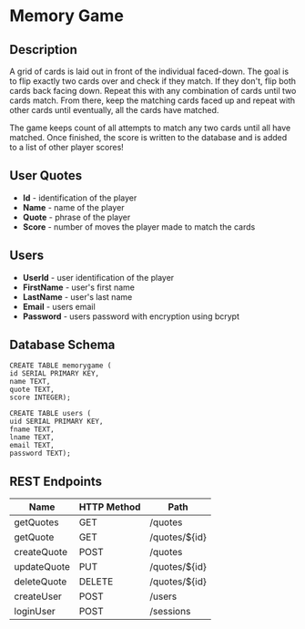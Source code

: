 # __Memory Game__

## Description
A grid of cards is laid out in front of the individual faced-down. The goal is to flip exactly two cards over and check if they match. If they don't, flip both cards back facing down. Repeat this with any combination of cards until two cards match. From there, keep the matching cards faced up and repeat with other cards until eventually, all the cards have matched.

The game keeps count of all attempts to match any two cards until all have matched. Once finished, the score is written to the database and is added to a list of other player scores!


## User Quotes
+ __Id__ - identification of the player
+ __Name__ - name of the player
+ __Quote__ - phrase of the player
+ __Score__ - number of moves the player made to match the cards

## Users
+ __UserId__ - user identification of the player
+ __FirstName__ - user's first name
+ __LastName__ - user's last name
+ __Email__ - users email
+ __Password__ - users password with encryption using bcrypt

## Database Schema
```
CREATE TABLE memorygame (
id SERIAL PRIMARY KEY,
name TEXT,
quote TEXT,
score INTEGER);

CREATE TABLE users (
uid SERIAL PRIMARY KEY,
fname TEXT,
lname TEXT,
email TEXT,
password TEXT);
```

## REST Endpoints
Name | HTTP Method | Path
---- | ----------- | ----
getQuotes | GET | /quotes
getQuote | GET | /quotes/${id}
createQuote | POST | /quotes
updateQuote | PUT | /quotes/${id}
deleteQuote | DELETE | /quotes/${id}
createUser | POST | /users
loginUser | POST | /sessions
